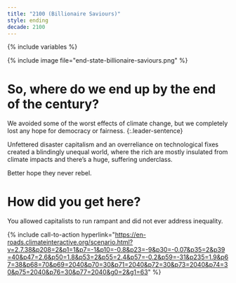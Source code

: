 ```yaml
---
title: "2100 (Billionaire Saviours)"
style: ending
decade: 2100
---
```


{% include variables %}

{% include image file="end-state-billionaire-saviours.png" %}

# So, where do we end up by the end of the century?

We avoided some of the worst effects of climate change, but we completely lost any hope for democracy or fairness. 
{:.leader-sentence}

Unfettered disaster capitalism and an overreliance on technological fixes created a blindingly unequal world, where the rich are mostly insulated from climate impacts and there’s a huge, suffering underclass.

Better hope they never rebel.

# How did you get here?

You allowed capitalists to run rampant and did not ever address inequality.

{% include call-to-action
    hyperlink="https://en-roads.climateinteractive.org/scenario.html?v=2.7.38&p208=2&p1=1&p7=-1&p10=-0.8&p23=-9&p30=-0.07&p35=2&p39=40&p47=2.6&p50=1.8&p53=2&p55=2.4&p57=-0.2&p59=-31&p235=1.9&p67=38&p68=70&p69=2040&p70=30&p71=2040&p72=30&p73=2040&p74=30&p75=2040&p76=30&p77=2040&g0=2&g1=63"
%}

